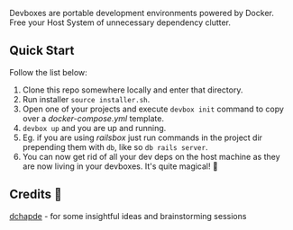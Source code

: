 Devboxes are portable development environments powered by Docker.  
Free your Host System of unnecessary dependency clutter.

## Quick Start

Follow the list below:

1. Clone this repo somewhere locally and enter that directory.
2. Run installer `source installer.sh`.
3. Open one of your projects and execute `devbox init` command to copy over a *docker-compose.yml* template.
4. `devbox up` and you are up and running.
5. Eg. if you are using *railsbox* just run commands in the project dir prepending them with `db`, like so `db rails server`.
6. You can now get rid of all your dev deps on the host machine as they are now living in your devboxes. It's quite magical! 🌈

## Credits 💖
[dchapde](https://github.com/dchapde/) - for some insightful ideas and brainstorming sessions
